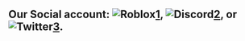 ## Our Social account: ![Roblox][1.2][1], ![Discord][2.2][2], or ![Twitter][3.2][3].

<!-- Icons -->

[1.2]: https://tr.rbxcdn.com/0c10714e082325b3941c0ae805638975/60/60/Image/Png
[2.2]: https://th.bing.com/th?id=ABT5128B1A30A5F2F5117B5EA69393FB19FBA0881969CB0BEE948297A3A04E241B6&w=60&h=60
[3.2]: https://abs.twimg.com/favicons/favicon.ico

<!-- Links to your social media accounts -->

[1]: https://www.roblox.com/groups/10391051/Alan-International-Studio#!/about
[2]: https://discord.com/invite/xBn26dcU56
[3]: https://twitter.com/AlanStudioo

